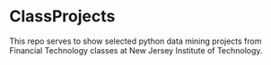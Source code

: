# ClassProjects
This repo serves to show selected python data mining projects from Financial Technology classes at New Jersey Institute of Technology. 
